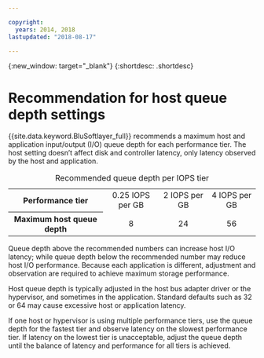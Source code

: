 ```yaml
---

copyright:
  years: 2014, 2018
lastupdated: "2018-08-17"

---
```

{:new_window: target="_blank"}
{:shortdesc: .shortdesc}

# Recommendation for host queue depth settings

{{site.data.keyword.BluSoftlayer_full}} recommends a maximum host and application input/output (I/O) queue depth for each performance tier. The host setting doesn’t affect disk and controller latency, only latency observed by the host and application.

<table align="center">
  <caption>Recommended queue depth per IOPS tier</caption>
    <tr>
	<th scope=rowgroup>Performance tier</th>
	<td style="text-align: center; vertical-align: middle;">0.25 IOPS per GB</td>
	<td style="text-align: center; vertical-align: middle;">2 IOPS per GB</td>
	<td style="text-align: center; vertical-align: middle;">4 IOPS per GB</td>
   </tr>
   <tr>
	<th scope=rowgroup>Maximum host queue depth</th>
	<td style="text-align: center; vertical-align: middle;">8</td>
	<td style="text-align: center; vertical-align: middle;">24</td>
	<td style="text-align: center; vertical-align: middle;">56</td>
   </tr>
</table>

Queue depth above the recommended numbers can increase host I/O latency; while queue depth below the recommended number may reduce host I/O performance. Because each application is different, adjustment and observation are required to achieve maximum storage performance.

Host queue depth is typically adjusted in the host bus adapter driver or the hypervisor, and sometimes in the application. Standard defaults such as 32 or 64 may cause excessive host or application latency.

If one host or hypervisor is using multiple performance tiers, use the queue depth for the fastest tier and observe latency on the slowest performance tier. If latency on the lowest tier is unacceptable, adjust the queue depth until the balance of latency and performance for all tiers is achieved.
